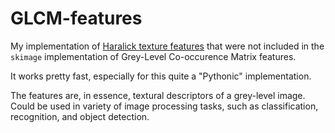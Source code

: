 # GLCM-features

My implementation of [Haralick texture features](http://haralick.org/journals/TexturalFeatures.pdf) that were not included in the `skimage` implementation of Grey-Level Co-occurence Matrix features.

It works pretty fast, especially for this quite a "Pythonic" implementation.

The features are, in essence, textural descriptors of a grey-level image. Could be used in variety of image processing tasks, such as classification, recognition, and object detection.
